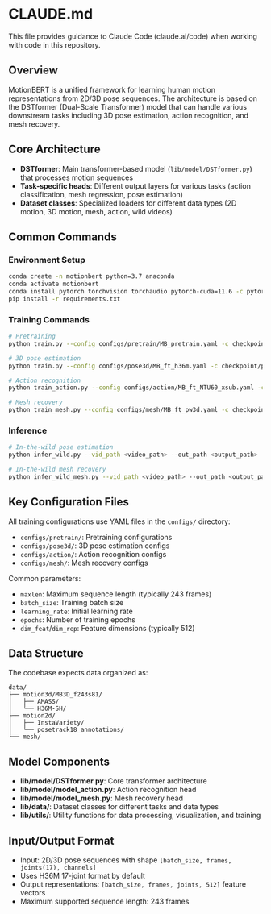 # CLAUDE.md

This file provides guidance to Claude Code (claude.ai/code) when working with code in this repository.

## Overview

MotionBERT is a unified framework for learning human motion representations from 2D/3D pose sequences. The architecture is based on the DSTformer (Dual-Scale Transformer) model that can handle various downstream tasks including 3D pose estimation, action recognition, and mesh recovery.

## Core Architecture

- **DSTformer**: Main transformer-based model (`lib/model/DSTformer.py`) that processes motion sequences
- **Task-specific heads**: Different output layers for various tasks (action classification, mesh regression, pose estimation)
- **Dataset classes**: Specialized loaders for different data types (2D motion, 3D motion, mesh, action, wild videos)

## Common Commands

### Environment Setup
```bash
conda create -n motionbert python=3.7 anaconda
conda activate motionbert
conda install pytorch torchvision torchaudio pytorch-cuda=11.6 -c pytorch -c nvidia
pip install -r requirements.txt
```

### Training Commands
```bash
# Pretraining
python train.py --config configs/pretrain/MB_pretrain.yaml -c checkpoint/pretrain/MB_pretrain

# 3D pose estimation
python train.py --config configs/pose3d/MB_ft_h36m.yaml -c checkpoint/pose3d/MB_ft_h36m

# Action recognition
python train_action.py --config configs/action/MB_ft_NTU60_xsub.yaml -c checkpoint/action/MB_ft_NTU60_xsub

# Mesh recovery
python train_mesh.py --config configs/mesh/MB_ft_pw3d.yaml -c checkpoint/mesh/MB_ft_pw3d
```

### Inference
```bash
# In-the-wild pose estimation
python infer_wild.py --vid_path <video_path> --out_path <output_path>

# In-the-wild mesh recovery
python infer_wild_mesh.py --vid_path <video_path> --out_path <output_path>
```

## Key Configuration Files

All training configurations use YAML files in the `configs/` directory:
- `configs/pretrain/`: Pretraining configurations
- `configs/pose3d/`: 3D pose estimation configs
- `configs/action/`: Action recognition configs  
- `configs/mesh/`: Mesh recovery configs

Common parameters:
- `maxlen`: Maximum sequence length (typically 243 frames)
- `batch_size`: Training batch size
- `learning_rate`: Initial learning rate
- `epochs`: Number of training epochs
- `dim_feat`/`dim_rep`: Feature dimensions (typically 512)

## Data Structure

The codebase expects data organized as:
```
data/
├── motion3d/MB3D_f243s81/
│   ├── AMASS/
│   └── H36M-SH/
├── motion2d/
│   ├── InstaVariety/
│   └── posetrack18_annotations/
└── mesh/
```

## Model Components

- **lib/model/DSTformer.py**: Core transformer architecture
- **lib/model/model_action.py**: Action recognition head
- **lib/model/model_mesh.py**: Mesh recovery head
- **lib/data/**: Dataset classes for different tasks and data types
- **lib/utils/**: Utility functions for data processing, visualization, and training

## Input/Output Format

- Input: 2D/3D pose sequences with shape `[batch_size, frames, joints(17), channels]`
- Uses H36M 17-joint format by default
- Output representations: `[batch_size, frames, joints, 512]` feature vectors
- Maximum supported sequence length: 243 frames